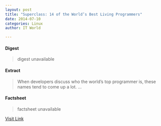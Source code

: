 ```yaml
---
layout: post
title: "Superclass: 14 of the World’s Best Living Programmers"
date: 2014-07-10
categories: Linux
author: IT World

---
```



#### Digest
>digest unavailable

#### Extract
>When developers discuss who the world’s top programmer is, these names tend to come up a lot....

#### Factsheet
>factsheet unavailable

[Visit Link](https://www.linux.com/news/software/applications/779853-superclass-14-of-the-worlds-best-living-programmers/)


